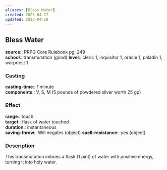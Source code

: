 ```yaml
---
aliases: [Bless Water]
created: 2023-04-27
updated: 2023-04-28
---
```


## Bless Water

**source**:: PRPG Core Rulebook pg. 249  
**school**:: transmutation (good)
**level**:: cleric 1, inquisitor 1, oracle 1, paladin 1, warpriest 1

### Casting

**casting-time**:: 1 minute  
**components**:: V, S, M (5 pounds of powdered silver worth 25 gp)

### Effect

**range**:: touch  
**target**:: flask of water touched  
**duration**:: instantaneous  
**saving-throw**:: Will negates (object)
**spell-resistance**:: yes (object)

### Description

This transmutation imbues a flask (1 pint) of water with positive energy, turning it into holy water.
